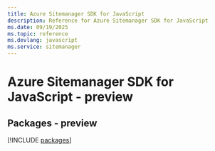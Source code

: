 ```yaml
---
title: Azure Sitemanager SDK for JavaScript
description: Reference for Azure Sitemanager SDK for JavaScript
ms.date: 09/19/2025
ms.topic: reference
ms.devlang: javascript
ms.service: sitemanager
---
```

# Azure Sitemanager SDK for JavaScript - preview
## Packages - preview
[!INCLUDE [packages](sitemanager-index.md)]